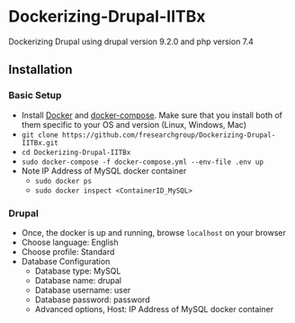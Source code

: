 # Dockerizing-Drupal-IITBx
Dockerizing Drupal using  drupal version 9.2.0 and php version 7.4

## Installation

### Basic Setup
* Install [Docker](https://docs.docker.com/get-docker/) and [docker-compose](https://docs.docker.com/compose/install/). Make sure that you install both of them specific to your OS and version (Linux, Windows, Mac)
* ```git clone https://github.com/fresearchgroup/Dockerizing-Drupal-IITBx.git```
* ```cd Dockerizing-Drupal-IITBx```
* ```sudo docker-compose -f docker-compose.yml --env-file .env up```
* Note IP Address of MySQL docker container
  * ```sudo docker ps```
  * ```sudo docker inspect <ContainerID_MySQL>```

### Drupal
* Once, the docker is up and running, browse ```localhost``` on your browser
* Choose language: English
* Choose profile: Standard
* Database Configuration
  * Database type: MySQL
  * Database name: drupal
  * Database username: user
  * Database password: password
  * Advanced options, Host: IP Address of MySQL docker container 




